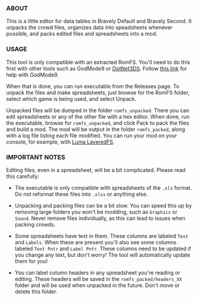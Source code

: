 ### ABOUT

This is a little editor for data tables in Bravely Default and Bravely
Second. It unpacks the crowd files, organizes data into speadsheets
whenever possible, and packs edited files and spreadsheets into a mod.

### USAGE

This tool is only compatible with an extracted RomFS. You'll need to do
this first with other tools such as GodMode9 or
[DotNet3DS](https://github.com/evandixon/DotNet3dsToolkit/releases). Follow
[this
link](https://gist.github.com/PixelSergey/73d0a4bc1437dbaa53a1d1ce849fdda1)
for help with GodMode9.

When that is done, you can run executable from the Releases page. To
unpack the files and make spreadsheets, just browse for the RomFS
folder, select which game is being used, and select Unpack.

Unpacked files will be dumped in the folder `romfs_unpacked`. There
you can edit spreadsheets or any of the other file with a hex
editor. When done, run the executable, browse for `romfs_unpacked`,
and click Pack to pack the files and build a mod. The mod will be
output in the folder `romfs_packed`, along with a log file listing
each file modified. You can run your mod on your console, for example,
with [Luma
LayeredFS](https://gist.github.com/PixelSergey/5dbb4a9b90d290736353fa58e4fcbb42).

### IMPORTANT NOTES

Editing files, even in a spreadsheet, will be a bit complicated. Please read this carefully:

- The executable is only compatible with spreadsheets of the `.xls`
  format. Do not reformat these files into `.xlsx` or anything else.

- Unpacking and packing files can be a bit slow. You can speed this up
  by removing large folders you won't be modding, such as `Graphics`
  or `Sound`. Never remove files individually, as this can lead to
  issues when packing crowds.

- Some spreadsheets have text in them. These columns are labeled
  `Text` and `Labels`. When these are present you'll also see some
  columns labeled `Text Pntr` and `Label Pntr`. These columns need to
  be updated if you change any text, but don't worry! The tool will
  automatically update them for you!

- You can label column headers in any spreadsheet you're reading or
  editing. These headers will be saved in the
  `romfs_packed/headers_XX` folder and will be used when unpacked in
  the future. Don't move or delete this folder.